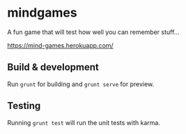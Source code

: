 # mindgames

A fun game that will test how well you can remember stuff...

https://mind-games.herokuapp.com/

## Build & development

Run `grunt` for building and `grunt serve` for preview.

## Testing

Running `grunt test` will run the unit tests with karma.
